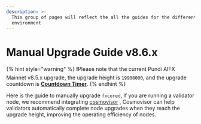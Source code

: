 ```yaml
---
description: >-
  This group of pages will reflect the all the guides for the different
  environment
---
```


# Manual Upgrade Guide v8.6.x

{% hint style="warning" %}
❗️Please note that the current Pundi AIFX Mainnet v8.5.x upgrade, the upgrade height is `19908000`, and the upgrade countdown is [**Countdown Timer**](https://pundiscan.io/pundiaifx/block/countdown/19908000).
{% endhint %}

Here is the guide to manually upgrade `fxcored`, If you are running a validator node, we recommend integrating [cosmovisor](../cosmovisor/) , Cosmovisor can help validators automatically complete node upgrades when they reach the upgrade height, improving the operating efficiency of nodes.
